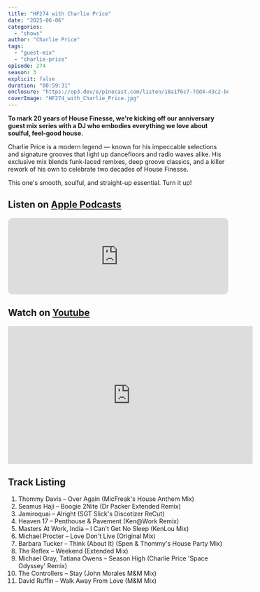 ```yaml
---
title: "HF274 with Charlie Price"
date: "2025-06-06"
categories:
  - "shows"
author: "Charlie Price"
tags:
  - "guest-mix"
  - "charlie-price"
episode: 274
season: 3
explicit: false
duration: "00:59:31"
enclosure: "https://op3.dev/e/pinecast.com/listen/18a1f6c7-7dd4-43c2-bd6d-adb852a3e1a5.mp3?source=rss&ext=asset.mp3"
coverImage: "HF274_with_Charlie_Price.jpg"
---
```


**To mark 20 years of House Finesse, we're kicking off our anniversary guest mix series with a DJ who embodies everything we love about soulful, feel-good house.**

Charlie Price is a modern legend — known for his impeccable selections and signature grooves that light up dancefloors and radio waves alike. His exclusive mix blends funk-laced remixes, deep groove classics, and a killer rework of his own to celebrate two decades of House Finesse.

This one's smooth, soulful, and straight-up essential. Turn it up!

## Listen on [Apple Podcasts](https://podcasts.apple.com/gb/podcast/hf274-with-charlie-price-6-june-2025/id355833875?i=1000711774097)

<iframe allow="autoplay *; encrypted-media *; fullscreen *; clipboard-write" frameborder="0" height="175" style="width:100%;max-width:660px;overflow:hidden;border-radius:10px;" sandbox="allow-forms allow-popups allow-same-origin allow-scripts allow-storage-access-by-user-activation allow-top-navigation-by-user-activation" src="https://embed.podcasts.apple.com/gb/podcast/hf274-with-charlie-price-6-june-2025/id355833875?i=1000711774097"></iframe>

## Watch on [Youtube](https://youtu.be/HgSGuKfGSoU?si=7yncYqBRwckPD277)

<iframe width="560" height="315" src="https://www.youtube.com/embed/HgSGuKfGSoU?si=7yncYqBRwckPD277" title="YouTube video player" frameborder="0" allow="accelerometer; autoplay; clipboard-write; encrypted-media; gyroscope; picture-in-picture; web-share" referrerpolicy="strict-origin-when-cross-origin" allowfullscreen></iframe>

## Track Listing

1. Thommy Davis – Over Again (MicFreak's House Anthem Mix)
2. Seamus Haji – Boogie 2Nite (Dr Packer Extended Remix)
3. Jamiroquai – Alright (SGT Slick's Discotizer ReCut)
4. Heaven 17 – Penthouse & Pavement (Ken@Work Remix)
5. Masters At Work, India – I Can't Get No Sleep (KenLou Mix)
6. Michael Procter – Love Don't Live (Original Mix)
7. Barbara Tucker – Think (About It) (Spen & Thommy's House Party Mix)
8. The Reflex – Weekend (Extended Mix)
9. Michael Gray, Tatiana Owens – Season High (Charlie Price 'Space Odyssey' Remix)
10. The Controllers – Stay (John Morales M&M Mix)
11. David Ruffin – Walk Away From Love (M&M Mix)

